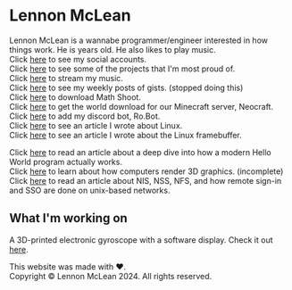 # Lennon McLean
Lennon McLean is a wannabe programmer/engineer interested in how things work. He is <span style="color: red;" id="age"></span> years old. He also likes to play music.  
Click [here](social.md) to see my social accounts.  
Click [here](projects.md) to see some of the projects that I'm most proud of.  
Click [here](music.md) to stream my music.  
Click [here](gists.md) to see my weekly posts of gists. (stopped doing this)  
Click [here](math-shoot-download.md) to download Math Shoot.  
Click [here](world-archive.md) to get the world download for our Minecraft server, Neocraft.  
Click [here](robot.md) to add my discord bot, Ro.Bot.  
Click [here](so_u_think_u_can_linux/sytycl.md) to see an article I wrote about Linux.  
Click [here](framebuffer.md) to see an article I wrote about the Linux framebuffer.  
<!--Click [here](isp.md) to see an article I wrote about creating an ISP.  -->
Click [here](hello-world.md) to read an article about a deep dive into how a modern Hello World program actually works.  
Click [here](3d/3d.md) to learn about how computers render 3D graphics. (incomplete)  
Click [here](nis.md) to read an article about NIS, NSS, NFS, and how remote sign-in and SSO are done on unix-based networks.
## What I'm working on
A 3D-printed electronic gyroscope with a software display. Check it out [here](https://github.com/thecoder08/gyro).

This website was made with ♥.  
Copyright © Lennon McLean 2024. All rights reserved.
<script>document.querySelector('#age').innerHTML = new Date(new Date() - new Date('2008-09-03') + 1000*60*60*24).getFullYear() - 1970;</script>
